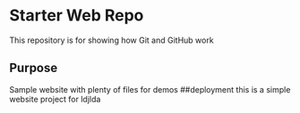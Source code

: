 # Starter Web Repo

This repository is for showing how Git and GitHub work

## Purpose

Sample website with plenty of files for demos
##deployment
this is a simple website project for ldjlda